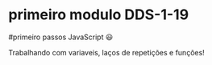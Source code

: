 # primeiro modulo DDS-1-19
#primeiro passos JavaScript :smiley:

Trabalhando com variaveis, laços de repetições e funções!